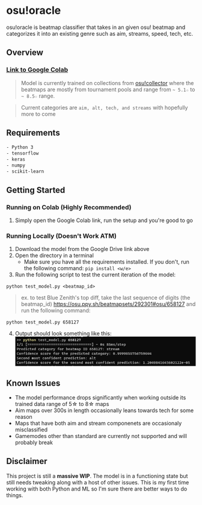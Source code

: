 # osu!oracle

osu!oracle is beatmap classifier that takes in an given osu! beatmap and categorizes it into an existing genre such as aim, streams, speed, tech, etc. 


## Overview
### [Link to Google Colab](https://colab.research.google.com/drive/1vVEpzWpSfArfHxL41sSdiXFtE-0U22HN?usp=sharing) 


> Model is currently trained on collections from [osu!collector](https://osucollector.com/) where the beatmaps are mostly from tournament pools and range from `~ 5.1☆` to `~ 8.5☆` range.

> Current categories are `aim, alt, tech, and streams` with hopefully more to come



## Requirements
```
- Python 3
- tensorflow
- keras
- numpy
- scikit-learn
```
## Getting Started

### Running on Colab (Highly Recommended)

1. Simply open the Google Colab link, run the setup and you're good to go

### Running Locally (Doesn't Work ATM)

1. Download the model from the Google Drive link above
2. Open the directory in a terminal 
	- Make sure you have all the requirements installed. If you don't, run the following command: `pip install <w/e>`
3. Run the following script to test the current iteration of the model:
```
python test_model.py <beatmap_id>
```
> ex. to test Blue Zenith's top diff, take the last sequence of digits (the beatmap_id) https://osu.ppy.sh/beatmapsets/292301#osu/658127 and run the following command:
```
python test_model.py 658127
```

4. Output should look something like this:
![Image of output](./data/example.png)

## Known Issues
- The model performance drops significantly when working outside its trained data range of 5☆ to 8☆ maps
- Aim maps over 300s in length occasionally leans towards tech for some reason
- Maps that have both aim and stream componenets are occasionaly misclassified
- Gamemodes other than standard are currently not supported and will probably break



## Disclaimer 

This project is still a **massive WIP**. The model is in a functioning state but still needs tweaking along with a host of other issues. This is my first time working with both Python and ML so I'm sure there are better ways to do things. 

